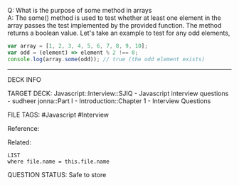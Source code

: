 Q: What is the purpose of some method in arrays  
A: The some() method is used to test whether at least one element in the array passes the test implemented by the provided function. The method returns a boolean value. Let's take an example to test for any odd elements,
```javascript
var array = [1, 2, 3, 4, 5, 6, 7, 8, 9, 10];
var odd = (element) => element % 2 !== 0;
console.log(array.some(odd)); // true (the odd element exists)
```
<!--ID: 1693596691383-->

---

DECK INFO

TARGET DECK: Javascript::Interview::SJIQ - Javascript interview questions - sudheer jonna::Part I - Introduction::Chapter 1 - Interview Questions

FILE TAGS: #Javascript #Interview

Reference:

Related:

```dataview
LIST
where file.name = this.file.name
```

QUESTION STATUS: Safe to store